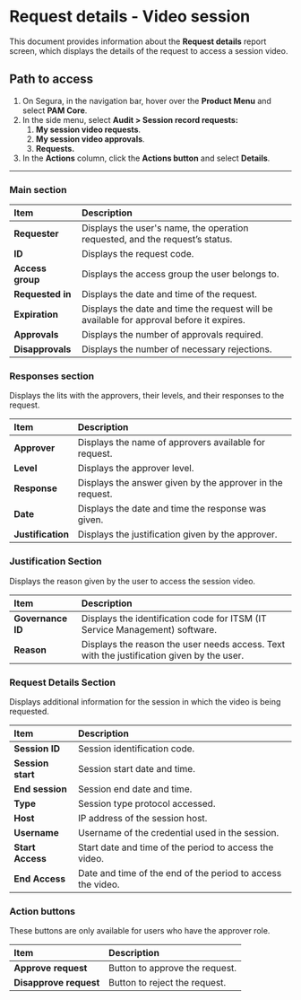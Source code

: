 # Request details - Video session

This document provides information about the **Request details** report screen, which displays the details of the request to access a session video.

## Path to access

1. On Segura, in the navigation bar, hover over the **Product Menu** and select **PAM Core**.  
2. In the side menu, select **Audit > Session record requests:**  
   1. **My session video requests**.  
   2. **My session video approvals**.  
   3. **Requests.**  
3. In the **Actions** column, click the **Actions button** and select **Details**.

---
### Main section

| **Item** | **Description** |
| :---- | :---- |
| **Requester** | Displays the user's name, the operation requested, and the request’s status. |
| **ID** | Displays the request code. |
| **Access group** | Displays the access group the user belongs to. |
| **Requested in** | Displays the date and time of the request. |
| **Expiration** | Displays the date and time the request will be available for approval before it expires. |
| **Approvals** | Displays the number of approvals required. |
| **Disapprovals** | Displays the number of necessary rejections. |

### Responses section

Displays the lits with the approvers, their levels, and their responses to the request.

| **Item** | **Description** |
| :---- | :---- |
| **Approver** | Displays the name of approvers available for request. |
| **Level** | Displays the approver level. |
| **Response** | Displays the answer given by the approver in the request. |
| **Date** | Displays the date and time the response was given. |
| **Justification** | Displays the justification given by the approver. |

### Justification Section

Displays the reason given by the user to access the session video.

| **Item** | **Description** |
| :---- | :---- |
| **Governance ID** | Displays the identification code for ITSM (IT Service Management) software. |
| **Reason** | Displays the reason the user needs access. Text with the justification given by the user. |

### Request Details Section

Displays additional information for the session in which the video is being requested.

| **Item** | **Description** |
| :---- | :---- |
| **Session ID** | Session identification code. |
| **Session start** | Session start date and time. |
| **End session** | Session end date and time. |
| **Type** | Session type protocol accessed. |
| **Host** | IP address of the session host. |
| **Username** | Username of the credential used in the session. |
| **Start Access** | Start date and time of the period to access the video. |
| **End Access** | Date and time of the end of the period to access the video. |
 

### Action buttons

These buttons are only available for users who have the approver role.

| **Item** | **Description** |
| :---- | :---- |
| **Approve request** | Button to approve the request. |
| **Disapprove request** | Button to reject the request. |